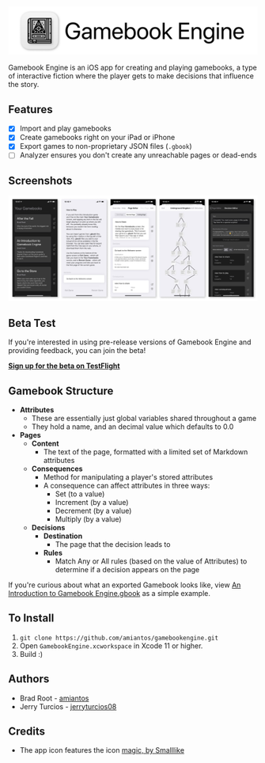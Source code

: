 ![Gamebook Engine](/images/github-title.png?raw=true)

Gamebook Engine is an iOS app for creating and playing gamebooks, a type of interactive fiction where the player gets to make decisions that influence the story.

## Features

* [x] Import and play gamebooks
* [x] Create gamebooks right on your iPad or iPhone
* [x] Export games to non-proprietary JSON files (`.gbook`)
* [ ] Analyzer ensures you don't create any unreachable pages or dead-ends

## Screenshots

![Gamebook Engine Screenshots](/images/github-screenshots.jpg?raw=true)

## Beta Test

If you're interested in using pre-release versions of Gamebook Engine and providing feedback, you can join the beta!

**[Sign up for the beta on TestFlight](https://testflight.apple.com/join/FjHHmoVy)**

## Gamebook Structure

* **Attributes**
  * These are essentially just global variables shared throughout a game
  * They hold a name, and an decimal value which defaults to 0.0
* **Pages**
  * **Content**
    * The text of the page, formatted with a limited set of Markdown attributes
  * **Consequences**
    * Method for manipulating a player's stored attributes
    * A consequence can affect attributes in three ways:
      * Set (to a value)
      * Increment (by a value)
      * Decrement (by a value)
      * Multiply (by a value)
  * **Decisions**
    * **Destination**
      * The page that the decision leads to
    * **Rules**
      * Match Any or All rules (based on the value of Attributes) to determine if a decision appears on the page

If you're curious about what an exported Gamebook looks like, view [An Introduction to Gamebook Engine.gbook](https://github.com/amiantos/gamebookengine/blob/master/GamebookEngine/Built-in%20Gamebooks/An%20Introduction%20to%20Gamebook%20Engine.gbook) as a simple example.

## To Install

1. `git clone https://github.com/amiantos/gamebookengine.git`
2. Open `GamebookEngine.xcworkspace` in Xcode 11 or higher.
3. Build :)

## Authors

* Brad Root - [amiantos](https://github.com/amiantos)
* Jerry Turcios - [jerryturcios08](https://github.com/jerryturcios08)

## Credits

* The app icon features the icon [magic, by Smalllike](https://thenounproject.com/icon/2721149/)
